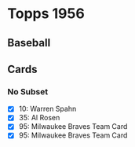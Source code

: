 # Topps 1956 
## Baseball

## Cards

### No Subset
- [x] 10: Warren Spahn<br>
- [x] 35: Al Rosen<br>
- [x] 95: Milwaukee Braves Team Card<br>
- [x] 95: Milwaukee Braves Team Card<br>
